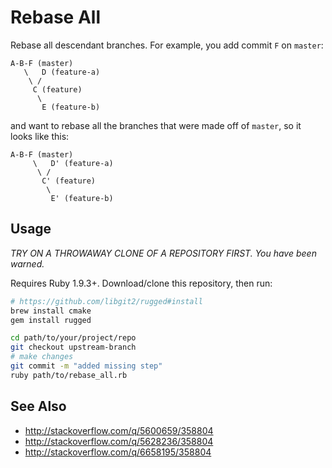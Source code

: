 # Rebase All

Rebase all descendant branches. For example, you add commit `F` on `master`:

```
A-B-F (master)
   \   D (feature-a)
    \ /
     C (feature)
      \
       E (feature-b)
```

and want to rebase all the branches that were made off of `master`, so it looks like this:

```
A-B-F (master)
     \   D' (feature-a)
      \ /
       C' (feature)
        \
         E' (feature-b)
```

<!-- example from http://stackoverflow.com/q/5600659/358804 -->

## Usage

*TRY ON A THROWAWAY CLONE OF A REPOSITORY FIRST. You have been warned.*

Requires Ruby 1.9.3+. Download/clone this repository, then run:

```bash
# https://github.com/libgit2/rugged#install
brew install cmake
gem install rugged

cd path/to/your/project/repo
git checkout upstream-branch
# make changes
git commit -m "added missing step"
ruby path/to/rebase_all.rb
```

## See Also

* http://stackoverflow.com/q/5600659/358804
* http://stackoverflow.com/q/5628236/358804
* http://stackoverflow.com/q/6658195/358804
